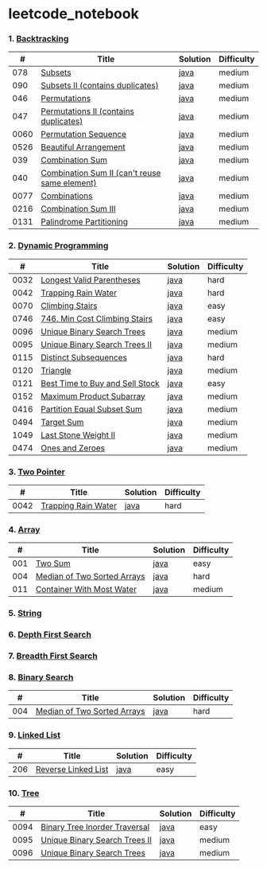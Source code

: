 # leetcode_notebook

### 1. [Backtracking](backtracking.md)

| \#   | Title                                                                                              | Solution                                                 | Difficulty |
| ---- | -------------------------------------------------------------------------------------------------- | -------------------------------------------------------- | ---------- |
| 078  | [Subsets](https://leetcode.com/problems/subsets/)                                                  | [java](/solution_java/078_Subsets.java)                  | medium     |
| 090  | [Subsets II (contains duplicates)](https://leetcode.com/problems/subsets-ii/)                      | [java](/solution_java/090_Subsets_II.java)               | medium     |
| 046  | [Permutations](https://leetcode.com/problems/permutations/)                                        | [java](/solution_java/046_Permutations.java)             | medium     |
| 047  | [Permutations II (contains duplicates)](https://leetcode.com/problems/permutations-ii/)            | [java](/solution_java/047_Permutations_II.java)          | medium     |
| 0060 | [Permutation Sequence](https://leetcode.com/problems/permutation-sequence/)                        | [java](/solution_java/0060_Permutation_Subsequence.java) | medium     |
| 0526 | [Beautiful Arrangement](https://leetcode.com/problems/beautiful-arrangement/)                      | [java](/solution_java/0526_Beautiful_Arrangement.java)   | medium     |
| 039  | [Combination Sum](https://leetcode.com/problems/combination-sum/)                                  | [java](/solution_java/039_Combination_Sum.java)          | medium     |
| 040  | [Combination Sum II (can't reuse same element)](https://leetcode.com/problems/combination-sum-ii/) | [java](/solution_java/040_Combination_Sum_II.java)       | medium     |
| 0077 | [Combinations](https://leetcode.com/problems/combinations/)                                        | [java](/solution_java/0077_Combinations.java)            | medium     |
| 0216 | [Combination Sum III](https://leetcode.com/problems/combination-sum-iii/)                          | [java](/solution_java/0216_Combination_Sum_III.java)     | medium     |
| 0131 | [Palindrome Partitioning](https://leetcode.com/problems/palindrome-partitioning/)                  | [java](/solution_java/131_Palindrome_Partitioning.java)  | medium     |

### 2. [Dynamic Programming](dynamic_programming.md)

| \#   | Title                                                                                             | Solution                                                       | Difficulty |
| ---- | ------------------------------------------------------------------------------------------------- | -------------------------------------------------------------- | ---------- |
| 0032 | [Longest Valid Parentheses](https://leetcode.com/problems/longest-valid-parentheses/)             | [java](/solution_java/0032_Longest_Valid_Parentheses.java)     | hard       |
| 0042 | [Trapping Rain Water](https://leetcode.com/problems/trapping-rain-water/)                         | [java](/solution_java/0042_Trapping_Rain_Water.java)           | hard       |
| 0070 | [Climbing Stairs](https://leetcode.com/problems/climbing-stairs/)                                 | [java](/solution_java/0070_Climbing_Stairs.java)               | easy       |
| 0746 | [746. Min Cost Climbing Stairs](https://leetcode.com/problems/min-cost-climbing-stairs/)          | [java](/solution_java/0746_Min_Cost_Climbing_Stairs.java)      | easy       |
| 0096 | [Unique Binary Search Trees](https://leetcode.com/problems/unique-binary-search-trees/)           | [java](/solution_java/0096_Unique_Binary_Search_Trees.java)    | medium     |
| 0095 | [Unique Binary Search Trees II](https://leetcode.com/problems/unique-binary-search-trees-ii/)     | [java](/solution_java/0095_Unique_Binary_Search_Trees_II.java) | medium     |
| 0115 | [Distinct Subsequences](https://leetcode.com/problems/distinct-subsequences/)                     | [java](/solution_java/0115_Distinct_Subsequences.java)         | hard       |
| 0120 | [Triangle](https://leetcode.com/problems/triangle/)                                               | [java](/solution_java/0120_Triangle.java)                      | medium     |
| 0121 | [Best Time to Buy and Sell Stock](https://leetcode.com/problems/best-time-to-buy-and-sell-stock/) | [java](/solution_java/0121_Best_Time_to_Buy_and_Sell_Stock)    | easy       |
| 0152 | [Maximum Product Subarray](https://leetcode.com/problems/maximum-product-subarray/)               | [java](/solution_java/0152_Maximum_Product_Subarray.java)      | medium     |
| 0416 | [Partition Equal Subset Sum](https://leetcode.com/problems/partition-equal-subset-sum/)           | [java](/solution_java/0416_Partition_Equal_Subset_Sum.java)    | medium     |
| 0494 | [Target Sum](https://leetcode.com/problems/target-sum/)                                           | [java](/solution_java/0494_Target_Sum.java)                    | medium     |
| 1049 | [Last Stone Weight II](https://leetcode.com/problems/last-stone-weight-ii/)                       | [java](/solution_java/1049_Last_Stone_Weight_II.java)          | medium     |
| 0474 | [Ones and Zeroes](https://leetcode.com/problems/ones-and-zeroes/)                                 | [java](/solution_java/474_Ones_and_Zeroes.java)                | medium     |

### 3. [Two Pointer](two_pointer.md)

| \#   | Title                                                                     | Solution                                             | Difficulty |
| ---- | ------------------------------------------------------------------------- | ---------------------------------------------------- | ---------- |
| 0042 | [Trapping Rain Water](https://leetcode.com/problems/trapping-rain-water/) | [java](/solution_java/0042_Trapping_Rain_Water.java) | hard       |

### 4. [Array](array.md)

| \#  | Title                                                                                     | Solution                                                    | Difficulty |
| --- | ----------------------------------------------------------------------------------------- | ----------------------------------------------------------- | ---------- |
| 001 | [Two Sum](https://leetcode.com/problems/two-sum/)                                         | [java](/solution_java/001_Two_Sum.java)                     | easy       |
| 004 | [Median of Two Sorted Arrays](https://leetcode.com/problems/median-of-two-sorted-arrays/) | [java](/solution_java/004_Median_of_Two_Sorted_Arrays.java) | hard       |
| 011 | [Container With Most Water](https://leetcode.com/problems/container-with-most-water/)     | [java](/solution_java/011_Container_With_Most_Water.java)   | medium     |

### 5. [String](string.md)

### 6. [Depth First Search](dfs.md)

### 7. [Breadth First Search](bfs.md)

### 8. [Binary Search](binary_search.md)

| \#  | Title                                                                                     | Solution                                                    | Difficulty |
| --- | ----------------------------------------------------------------------------------------- | ----------------------------------------------------------- | ---------- |
| 004 | [Median of Two Sorted Arrays](https://leetcode.com/problems/median-of-two-sorted-arrays/) | [java](/solution_java/004_Median_of_Two_Sorted_Arrays.java) | hard       |

### 9. [Linked List](linked_list.md)

| \#  | Title                                                                     | Solution                                            | Difficulty |
| --- | ------------------------------------------------------------------------- | --------------------------------------------------- | ---------- |
| 206 | [Reverse Linked List](https://leetcode.com/problems/reverse-linked-list/) | [java](/solution_java/206_Reverse_Linked_List.java) | easy       |

### 10. [Tree](tree.md)

| \#   | Title                                                                                         | Solution                                                       | Difficulty |
| ---- | --------------------------------------------------------------------------------------------- | -------------------------------------------------------------- | ---------- |
| 0094 | [Binary Tree Inorder Traversal](https://leetcode.com/problems/binary-tree-inorder-traversal/) | [java](/solution_java/0094_Binary_Tree_Inorder_Traversal.java) | easy       |
| 0095 | [Unique Binary Search Trees II](https://leetcode.com/problems/unique-binary-search-trees-ii/) | [java](/solution_java/0095_Unique_Binary_Search_Trees_II)      | medium     |
| 0096 | [Unique Binary Search Trees](https://leetcode.com/problems/unique-binary-search-trees/)       | [java](/solution_java/0096_Unique_Binary_Search_Trees.java)    | medium     |
